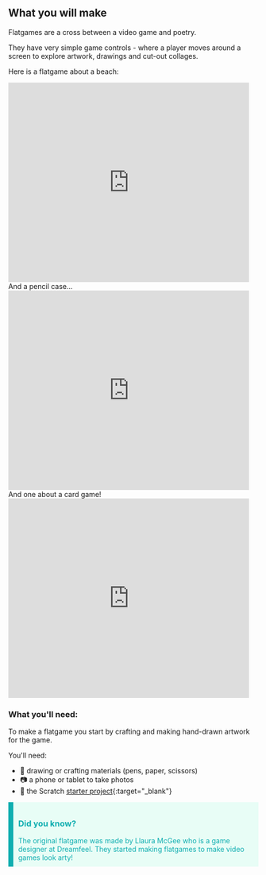 ## What you will make
Flatgames are a cross between a video game and poetry. 

They have very simple game controls - where a player moves around a screen to explore artwork, drawings and cut-out collages. 

Here is a flatgame about a beach:
<div class="scratch-preview">
 <iframe allowtransparency="true" width="485" height="402" src="https://scratch.mit.edu/projects/1200050605/embed?autostart=false" frameborder="0"></iframe>
</div>
And a pencil case...
<div class="scratch-preview">
 <iframe allowtransparency="true" width="485" height="402" src="https://scratch.mit.edu/projects/1200050948/embed?autostart=false" frameborder="0"></iframe>
</div>
And one about a card game!
<div class="scratch-preview">
 <iframe allowtransparency="true" width="485" height="402" src="https://scratch.mit.edu/projects/1200050338/embed?autostart=false" frameborder="0"></iframe>
</div>

### What you'll need:
To make a flatgame you start by crafting and making hand-drawn artwork for the game. 

You'll need: 
- 🎨 drawing or crafting materials (pens, paper, scissors)
- 📷 a phone or tablet to take photos
- 👾 the Scratch [starter project](http://rpf.io/flatgame){:target="_blank"}

<div style="border-left: solid; border-width:10px; border-color: #0faeb0; background-color: #e8fdf6; padding: 10px; color: #0faeb0; font-family: inherit;">
<h3>Did you know?</h3>
The original flatgame was made by Llaura McGee who is a game designer at <a href="https://dreamfeel.ie/" target="_blank" style="color: #0faeb0; text-decoration: none;">Dreamfeel</a>. They started making flatgames to make video games look arty!
</div>



